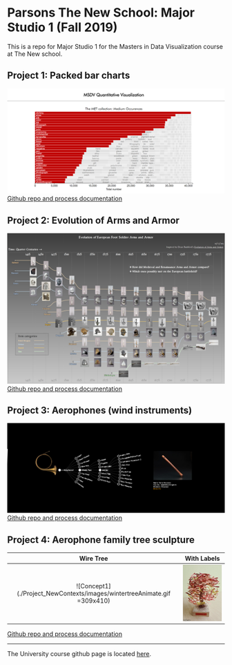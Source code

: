 # Parsons The New School: Major Studio 1 (Fall 2019)


This is a repo for Major Studio 1 for the Masters in Data Visualization course at The New school.


## Project 1: Packed bar charts


[![Final Packed Bar Chart with MET data](./Project_Quantitative/Images/barchart5.png)](http://htmlpreview.github.io/?https://github.com/acdreyer/PGDV5200_MajorStudio1/blob/master/Project_Quantitative/index.html)
[Github repo and process documentation](https://github.com/acdreyer/PGDV5200_MajorStudio1/tree/master/Project_Quantitative)


## Project 2: Evolution of Arms and Armor

[![Evolution of medieval foot soldier arms and armor](./Project_Qualitative/images/FinalQualViz.PNG)](https://htmlpreview.github.io/?https://github.com/acdreyer/PGDV5200_MajorStudio1/blob/master/Project_Qualitative/index.html)
[Github repo and process documentation](https://github.com/acdreyer/PGDV5200_MajorStudio1/tree/master/Project_Qualitative)

## Project 3: Aerophones (wind instruments)

[![Aerophone interactive visualization](./Project_Interactive/images/interactive_3.PNG)](http://www.antimurphy.com/dataviz/)
[Github repo and process documentation](https://github.com/acdreyer/PGDV5200_MajorStudio1/tree/master/Project_Interactive)

## Project 4: Aerophone family tree sculpture


Wire Tree            |  With Labels
:-------------------------:|:-------------------------:
![Concept1](./Project_NewContexts/images/wintertreeAnimate.gif =309x410)|![Concept1](./Project_NewContexts/images/tree_small.gif)

[Github repo and process documentation](https://github.com/acdreyer/PGDV5200_MajorStudio1/tree/master/Project_NewContexts)




------------------------------
The University course github page is located [here](https://github.com/anbnyc/major-studio-1-fa19).